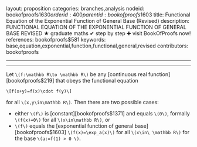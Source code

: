 layout: proposition
categories: branches,analysis
nodeid: bookofproofs$1630
orderid: 400
parentid: bookofproofs$1603
title: Functional Equation of the Exponential Function of General Base (Revised)
description: FUNCTIONAL EQUATION OF THE EXPONENTIAL FUNCTION OF GENERAL BASE REVISED &#9733; graduate maths &#10004; step by step &#10010; visit BookOfProofs now!
references: bookofproofs$581
keywords: base,equation,exponential,function,functional,general,revised
contributors: bookofproofs

---


---

Let `\(f:\mathbb R\to \mathbb R\)` be any [continuous real function][bookofproofs$219] that obeys the functional equation 

`\[f(x+y)=f(x)\cdot f(y)\]`

for all `\(x,y\in\mathbb R\)`. Then there are two possible cases:

* either `\(f\)` is [constant][bookofproofs$1371] and equals `\(0\)`, formally `\(f(x)=0\)` for all `\(x\in\mathbb R\)`, or
* `\(f\)` equals the [exponential function of general base][bookofproofs$1603] `\(f(x)=\exp_a(x)\)` for all `\(x\in\ \mathbb R\)` for the base `\(a:=f(1) > 0 \)`.
